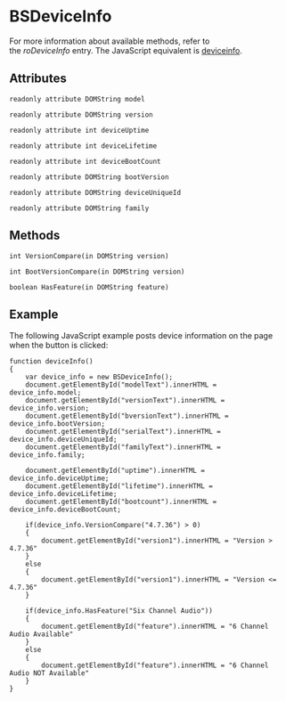 # BSDeviceInfo

For more information about available methods, refer to the *roDeviceInfo* entry. The JavaScript equivalent is [deviceinfo](../../player-apis/javascript-apis/deviceinfo.md).

## Attributes

`readonly attribute DOMString model`

`readonly attribute DOMString version`

`readonly attribute int deviceUptime`

`readonly attribute int deviceLifetime`

`readonly attribute int deviceBootCount`

`readonly attribute DOMString bootVersion`

`readonly attribute DOMString deviceUniqueId`

`readonly attribute DOMString family`

## Methods

`int VersionCompare(in DOMString version)`

`int BootVersionCompare(in DOMString version)`

`boolean HasFeature(in DOMString feature)`

## Example

The following JavaScript example posts device information on the page when the button is clicked:

```
function deviceInfo()
{
    var device_info = new BSDeviceInfo();
    document.getElementById("modelText").innerHTML = device_info.model;
    document.getElementById("versionText").innerHTML = device_info.version;
    document.getElementById("bversionText").innerHTML = device_info.bootVersion;
    document.getElementById("serialText").innerHTML = device_info.deviceUniqueId;
    document.getElementById("familyText").innerHTML = device_info.family;

    document.getElementById("uptime").innerHTML = device_info.deviceUptime;
    document.getElementById("lifetime").innerHTML = device_info.deviceLifetime;
    document.getElementById("bootcount").innerHTML = device_info.deviceBootCount;

    if(device_info.VersionCompare("4.7.36") > 0)
    {
        document.getElementById("version1").innerHTML = "Version > 4.7.36"
    }
    else
    {
        document.getElementById("version1").innerHTML = "Version <= 4.7.36"
    }
    
	if(device_info.HasFeature("Six Channel Audio"))
    {
        document.getElementById("feature").innerHTML = "6 Channel Audio Available"
    }
    else
    {
        document.getElementById("feature").innerHTML = "6 Channel Audio NOT Available"
    }
}
```